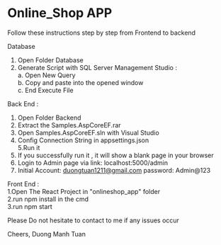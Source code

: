<h1>Online_Shop APP</h1>

Follow these instructions step by step from Frontend to backend 

Database 
1. Open Folder Database <br>
2. Generate Script  with SQL Server Management Studio : <br>
a. Open New Query<br>
b. Copy and paste into the opened window<br>
c. End Execute File <br>

Back End : 
1. Open Folder Backend 
2. Extract the Samples.AspCoreEF.rar
3. Open Samples.AspCoreEF.sln with Visual Studio 
4. Config Connection String in appsettings.json   
5.Run it
5. If you successfully run it , it will show a blank page in your browser 
6. Login to Admin page via link:   localhost:5000/admin
7. Initial Account:  duongtuan1211@gmail.com  password: Admin@123

Front End : <br>
1.Open The React Project in "onlineshop_app" folder <br>
2.run npm install in the cmd <br>
3.run npm start <br>


Please Do not hesitate to contact to me if any issues occur

Cheers, 
Duong Manh Tuan

